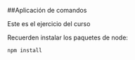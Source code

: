 ##Aplicación de comandos

Este es el ejercicio del curso

Recuerden instalar los paquetes de node:

```
npm install
```